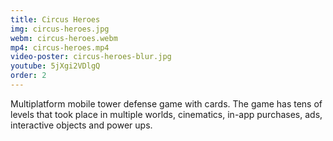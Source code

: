 ```yaml
---
title: Circus Heroes
img: circus-heroes.jpg
webm: circus-heroes.webm
mp4: circus-heroes.mp4
video-poster: circus-heroes-blur.jpg
youtube: 5jXgi2VDlgQ
order: 2
---
```

Multiplatform mobile tower defense game with cards. The game has tens of levels that took place in multiple worlds, cinematics, in-app purchases, ads, interactive objects and power ups.
